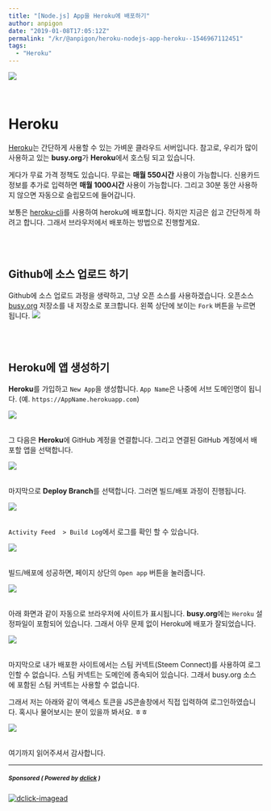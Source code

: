 ```yaml
---
title: "[Node.js] App을 Heroku에 배포하기"
author: anpigon
date: "2019-01-08T17:05:12Z"
permalink: "/kr/@anpigon/heroku-nodejs-app-heroku--1546967112451"
tags:
  - "Heroku"
---
```

![](https://ipfs.busy.org/ipfs/QmaTbNNNuBGC1AipD6618N26nAyT1CgDJBQC91Ku9C6RfV)

<br>

# Heroku

[Heroku](https://www.heroku.com)는 간단하게 사용할 수 있는 가벼운 클라우드 서버입니다. 참고로, 우리가 많이 사용하고 있는 **busy.org**가 **Heroku**에서 호스팅 되고 있습니다.

게다가 무료 가격 정책도 있습니다. 무료는 **매월 550시간** 사용이 가능합니다. 신용카드 정보를 추가로 입력하면 **매월 1000시간** 사용이 가능합니다. 그리고 30분 동안 사용하지 않으면 자동으로 슬립모드에 들어갑니다. 

보통은 [heroku-cli](https://devcenter.heroku.com/articles/heroku-cli)를 사용하여 heroku에 배포합니다. 하지만 지금은 쉽고 간단하게 하려고 합니다. 그래서 브라우저에서 배포하는 방법으로 진행할게요.

<br><br>

## Github에 소스 업로드 하기

Github에 소스 업로드 과정을 생략하고, 그냥 오픈 소스를 사용하겠습니다. 오픈소스 [busy.org](https://github.com/busyorg/busy) 저장소를 내 저장소로 포크합니다. 왼쪽 상단에 보이는 `Fork` 버튼을 누르면 됩니다.
![](https://ipfs.busy.org/ipfs/QmTRfwxeumdYwYVqnj8KkSxEwxmq4V9ggYXHKRHUu5JJL5)

<br><br>

## Heroku에 앱 생성하기

**Heroku**를 가입하고 `New App`을 생성합니다. `App Name`은 나중에 서브 도메인명이 됩니다. (예. `https://AppName.herokuapp.com`)

![](https://ipfs.busy.org/ipfs/QmdVaHy6rZsYAjWxec5jz5GXVKQiaKrycUyvziFfnNgFRZ)

<br>그 다음은 **Heroku**에 GitHub 계정을 연결합니다. 그리고 연결된 GitHub 계정에서 배포할 앱을 선택합니다.

![](https://ipfs.busy.org/ipfs/QmRsCpf75r14DcnYHhn3VW2FxAGrueptXGZX4ARUUoHa2S)

<br>마지막으로 **Deploy Branch**를 선택합니다. 그러면 빌드/배포 과정이 진행됩니다.

![](https://ipfs.busy.org/ipfs/QmXGqhBxyvTqokbu6b8KPUahfNmyPfdR1qShE5eZcCPXJr)

<br>`Activity Feed  > Build Log`에서 로그를 확인 할 수 있습니다.

![](https://ipfs.busy.org/ipfs/QmYmMB8QYn12LwbaQHwPamqxE6Mb8rR4t8yooYB8jtzKid)

<br>빌드/배포에 성공하면, 페이지 상단의 `Open app` 버튼을 눌러줍니다.

![](https://ipfs.busy.org/ipfs/QmUB31Zajr3okmWmPtd2nxShEQ4LfwWJbWCGxD2QrpEsE1)

<br>아래 화면과 같이 자동으로 브라우저에 사이트가 표시됩니다. **busy.org**에는 `Heroku` 설정파일이 포함되어 있습니다. 그래서 아무 문제 없이 Heroku에 배포가 잘되었습니다.

![](https://ipfs.busy.org/ipfs/QmXbKgJ3PzrS3JQkq9Rab3rnD9oGoytQttRJTzQgvU3EsX)

<br>마지막으로 내가 배포한 사이트에서는  스팀 커넥트(Steem Connect)를 사용하여 로그인할 수 없습니다. 스팀 커넥트는 도메인에 종속되어 있습니다. 그래서 busy.org 소스에 포함된 스팀 커넥트는 사용할 수 없습니다. 

그래서 저는 아래와 같이 액세스 토큰을 JS콘솔창에서 직접 입력하여 로그인하였습니다. 혹시나 물어보시는 분이 있을까 봐서요. ㅎㅎ

![](https://ipfs.busy.org/ipfs/QmYTTdEfF9w317NB87iMRaJpEKf27gfG8PjcDSQTNs1XcE)

<br>여기까지 읽어주셔서 감사합니다.




---

#####  <sub> **Sponsored ( Powered by [dclick](https://www.dclick.io) )** </sub>
[![dclick-imagead](https://s3.ap-northeast-2.amazonaws.com/dclick/image/jaydih/1546582340214.jpeg)](https://api.dclick.io/v1/c?x=eyJhbGciOiJIUzI1NiIsInR5cCI6IkpXVCJ9.eyJjIjoiYW5waWdvbiIsInMiOiJoZXJva3Utbm9kZWpzLWFwcC1oZXJva3UtLTE1NDY5NjcxMTI0NTEiLCJhIjpbImktMTI0Il0sInVybCI6Imh0dHBzOi8vc2hhcmUyc3RlZW0uaW8vP3JlZj1qYXlkaWgiLCJpYXQiOjE1NDY5NjcxMTIsImV4cCI6MTg2MjMyNzExMn0.ZBKjQRMb_TG4Vpe1ixeT3yKZ0fj70n-UbHMNTD6ybUI)